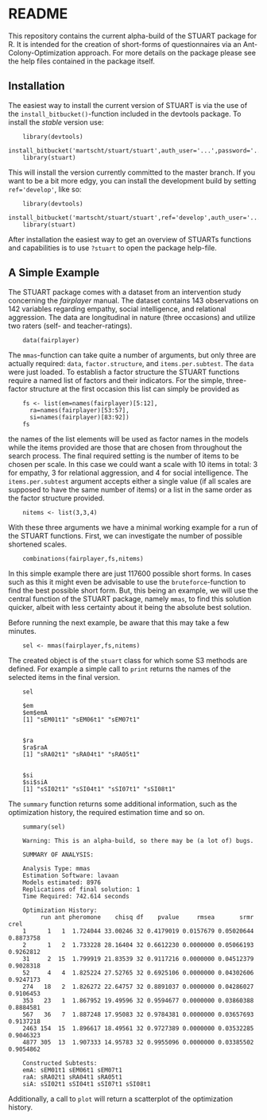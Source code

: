 # README #

This repository contains the current alpha-build of the STUART package for R. It is intended for the creation of short-forms of questionnaires via an Ant-Colony-Optimization approach. For more details on the package please see the help files contained in the package itself.

## Installation ##

The easiest way to install the current version of STUART is via the use of the `install_bitbucket()`-function included in the devtools package. To install the *stable* version use:

        library(devtools)
        install_bitbucket('martscht/stuart/stuart',auth_user='...',password='...')
        library(stuart)

This will install the version currently committed to the master branch. If you want to be a bit more edgy, you can install the development build by setting `ref='develop'`, like so:

        library(devtools)
        install_bitbucket('martscht/stuart/stuart',ref='develop',auth_user='...',password='...')
        library(stuart)

After installation the easiest way to get an overview of STUARTs functions and capabilities is to use `?stuart` to open the package help-file.

## A Simple Example ##

The STUART package comes with a dataset from an intervention study concerning the *fairplayer* manual. The dataset contains 143 observations on 142 variables regarding empathy, social intelligence, and relational aggression. The data are longitudinal in nature (three occasions) and utilize two raters (self- and teacher-ratings).

        data(fairplayer)

The `mmas`-function can take quite a number of arguments, but only three are actually required: `data`, `factor.structure`, and `items.per.subtest`. The `data` were just loaded. To establish a factor structure the STUART functions require a named list of factors and their indicators. For the simple, three-factor structure at the first occasion this list can simply be provided as

        fs <- list(em=names(fairplayer)[5:12],
          ra=names(fairplayer)[53:57],
          si=names(fairplayer)[83:92])
        fs

the names of the list elements will be used as factor names in the models while the items provided are those that are chosen from throughout the search process. The final required setting is the number of items to be chosen per scale. In this case we could want a scale with 10 items in total: 3 for empathy, 3 for relational aggression, and 4 for social intelligence. The `items.per.subtest` argument accepts either a single value (if all scales are supposed to have the same number of items) or a list in the same order as the factor structure provided.

        nitems <- list(3,3,4)
        
With these three arguments we have a minimal working example for a run of the STUART functions. First, we can investigate the number of possible shortened scales.

        combinations(fairplayer,fs,nitems)

In this simple example there are just 117600 possible short forms. In cases such as this it might even be advisable to use the `bruteforce`-function to find the best possible short form. But, this being an example, we will use the central function of the STUART package, namely `mmas`, to find this solution quicker, albeit with less certainty about it being the absolute best solution.

Before running the next example, be aware that this may take a few minutes.

        sel <- mmas(fairplayer,fs,nitems)

The created object is of the `stuart` class for which some S3 methods are defined. For example a simple call to `print` returns the names of the selected items in the final version.

        sel
        
        $em
        $em$emA
        [1] "sEM01t1" "sEM06t1" "sEM07t1"
        
        
        $ra
        $ra$raA
        [1] "sRA02t1" "sRA04t1" "sRA05t1"
        
        
        $si
        $si$siA
        [1] "sSI02t1" "sSI04t1" "sSI07t1" "sSI08t1"

The `summary` function returns some additional information, such as the optimization history, the required estimation time and so on.

        summary(sel)
        
        Warning: This is an alpha-build, so there may be (a lot of) bugs.
        
        SUMMARY OF ANALYSIS:
        
        Analysis Type: mmas 
        Estimation Software: lavaan 
        Models estimated: 8976 
        Replications of final solution: 1 
        Time Required: 742.614 seconds
        
        Optimization History:
             run ant pheromone    chisq df    pvalue     rmsea       srmr      crel
        1      1   1  1.724044 33.00246 32 0.4179019 0.0157679 0.05020644 0.8873758
        2      1   2  1.733228 28.16404 32 0.6612230 0.0000000 0.05066193 0.9262812
        31     2  15  1.799919 21.83539 32 0.9117216 0.0000000 0.04512379 0.9028318
        52     4   4  1.825224 27.52765 32 0.6925106 0.0000000 0.04302606 0.9247173
        274   18   2  1.826272 22.64757 32 0.8891037 0.0000000 0.04286027 0.9106453
        353   23   1  1.867952 19.49596 32 0.9594677 0.0000000 0.03860388 0.8884581
        567   36   7  1.887248 17.95083 32 0.9784381 0.0000000 0.03657693 0.9137218
        2463 154  15  1.896617 18.49561 32 0.9727389 0.0000000 0.03532285 0.9046323
        4877 305  13  1.907333 14.95783 32 0.9955096 0.0000000 0.03385502 0.9054862
        
        Constructed Subtests:
        emA: sEM01t1 sEM06t1 sEM07t1
        raA: sRA02t1 sRA04t1 sRA05t1
        siA: sSI02t1 sSI04t1 sSI07t1 sSI08t1

Additionally, a call to `plot` will return a scatterplot of the optimization history. 